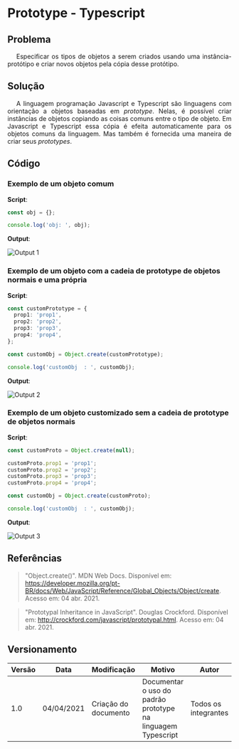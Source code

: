 # Prototype - Typescript

## Problema

<p style="text-indent: 20px; text-align: justify">
Especificar os tipos de objetos a serem criados usando uma instância-protótipo e criar novos objetos pela cópia desse protótipo.
</p>

## Solução

<p style="text-indent: 20px; text-align: justify">
A linguagem programação Javascript e Typescript são linguagens com orientação a objetos baseadas em <em>prototype</em>. Nelas, é possível criar instâncias de objetos copiando as coisas comuns entre o tipo de objeto. Em Javascript e Typescript essa cópia é efeita automaticamente para os objetos comuns da linguagem. Mas também é fornecida uma maneira de criar seus <em>prototypes</em>.
</p>

## Código

### Exemplo de um objeto comum

**Script**:

``` typescript
const obj = {};

console.log('obj: ', obj);
```

**Output**:

![Output 1](../../../../../../../assets/gofs/prototype01.png)

### Exemplo de um objeto com a cadeia de prototype de objetos normais e uma própria

**Script**:

``` typescript
const customPrototype = {
  prop1: 'prop1',
  prop2: 'prop2',
  prop3: 'prop3',
  prop4: 'prop4',
};

const customObj = Object.create(customPrototype);

console.log('customObj  : ', customObj);
```

**Output**:

![Output 2](../../../../../../../assets/gofs/prototype02.png)

### Exemplo de um objeto customizado sem a cadeia de prototype de objetos normais

**Script**:

``` typescript
const customProto = Object.create(null);

customProto.prop1 = 'prop1';
customProto.prop2 = 'prop2';
customProto.prop3 = 'prop3';
customProto.prop4 = 'prop4';

const customObj = Object.create(customProto);

console.log('customObj  : ', customObj);
```

**Output**:

![Output 3](../../../../../../../assets/gofs/prototype03.png)

## Referências

>"Object.create()". MDN Web Docs. Disponível em: https://developer.mozilla.org/pt-BR/docs/Web/JavaScript/Reference/Global_Objects/Object/create. Acesso em: 04 abr. 2021.

>"Prototypal Inheritance in JavaScript". Douglas Crockford. Disponível em: http://crockford.com/javascript/prototypal.html. Acesso em: 04 abr. 2021.

## Versionamento

| Versão | Data       | Modificação               | Motivo | Autor         |
| ------ | ---------- | ------------------------- | ------ | ------------- |
| 1.0 | 04/04/2021 | Criação do documento | Documentar o uso do padrão prototype na linguagem Typescript | Todos os integrantes |
